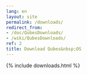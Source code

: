 ```yaml
---
lang: en
layout: site
permalink: /downloads/
redirect_from:
- /doc/QubesDownloads/
- /wiki/QubesDownloads/
ref: 2
title: Download Qubes&nbsp;OS
---
```


{% include downloads.html %}